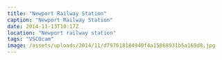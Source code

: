 ```yaml
---
title: "Newport Railway Station"
caption: "Newport Railway Station"
date: 2014-11-13T10:17Z
location: "Newport railway station"
tags: "VSCOcam"
image: /assets/uploads/2014/11/d797618184940f4a15868931b5a169d8.jpg
---
```

